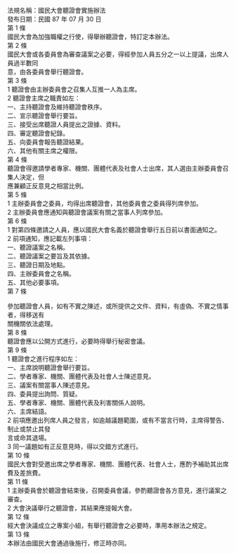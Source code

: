 法規名稱：國民大會聽證會實施辦法  
發布日期：民國 87 年 07 月 30 日  
第 1 條  
國民大會為加強職權之行使，得舉辦聽證會，特訂定本辦法。  
第 2 條  
國民大會或各委員會為審查議案之必要，得經參加人員五分之一以上提議，出席人員過半數同  
意，由各委員會舉行聽證會。  
第 3 條  
1 聽證會由主辦委員會之召集人互推一人為主席。  
2 聽證會主席之職責如左：  
一、主持聽證會及維持聽證會秩序。  
二、宣示聽證會舉行要旨。  
三、接受出席聽證人員提出之證據、資料。  
四、審定聽證會紀錄。  
五、向委員會報告聽證結果。  
六、其他有關主席之權限。  
第 4 條  
聽證會得邀請學者專家、機關、團體代表及社會人士出席，其人選由主辦委員會召集人決定，但  
應兼顧正反意見之相當比例。  
第 5 條  
1 主辦委員會之委員，均得出席聽證會，其他委員會之委員得列席參加。  
2 主辦委員會應通知與聽證會議案有關之當事人列席參加。  
第 6 條  
1 對第四條邀請之人員，應以國民大會名義於聽證會舉行五日前以書面通知之。  
2 前項通知，應記載左列事項：  
一、聽證議案之名稱。  
二、聽證議案之要旨及其依據。  
三、聽證日期及地點。  
四、主辦委員會之名稱。  
五、其他必要事項。  
第 7 條  


參加聽證會人員，如有不實之陳述，或所提供之文件、資料，有虛偽、不實之情事者，得移送有  
關機關依法處理。  
第 8 條  
聽證會應以公開方式進行，必要時得舉行秘密會議。  
第 9 條  
1 聽證會之進行程序如左：  
一、主席說明聽證會舉行要旨。  
二、學者專家、機關、團體代表及社會人士陳述意見。  
三、議案有關當事人陳述意見。  
四、委員提出詢問、質疑。  
五、學者專家、機關、團體代表及利害關係人說明。  
六、主席結語。  
2 前項應邀出列席人員之發言，如逾越議題範圍，或有不當言行時，主席得警告、制止或禁止其發  
言或命其退場。  
3 同一議題如有正反意見時，得以交錯方式進行。  
第 10 條  
國民大會對受邀出席之學者專家、機關、團體代表、社會人士，應酌予補助其出席費及差旅費。  
第 11 條  
1 主辦委員會於聽證會結束後，召開委員會議，參酌聽證會各方意見，進行議案之審查。  
2 大會決議舉行之聽證會，其結果應提報大會。  
第 12 條  
經大會決議成立之專案小組，有舉行聽證會之必要時，準用本辦法之規定。  
第 13 條  
本辦法由國民大會通過後施行，修正時亦同。  


